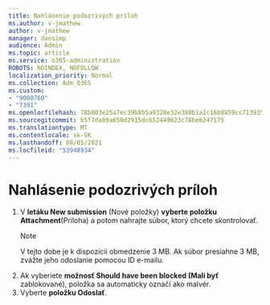 ```yaml
---
title: Nahlásenie podozrivých príloh
ms.author: v-jmathew
author: v-jmathew
manager: dansimp
audience: Admin
ms.topic: article
ms.service: o365-administration
ROBOTS: NOINDEX, NOFOLLOW
localization_priority: Normal
ms.collection: Adm_O365
ms.custom:
- "9000760"
- "7391"
ms.openlocfilehash: 78b803e25a7ec39b8b5a9328e32e380b1a1c16b8859cc713935f38590b1bf3ea
ms.sourcegitcommit: b5f7da89a650d2915dc652449623c78be6247175
ms.translationtype: MT
ms.contentlocale: sk-SK
ms.lasthandoff: 08/05/2021
ms.locfileid: "53948934"
---
```

# <a name="report-suspicious-attachments"></a>Nahlásenie podozrivých príloh

1. V **letáku New submission** (Nové položky) **vyberte položku Attachment**(Príloha) a potom nahrajte súbor, ktorý chcete skontrolovať.
    > [!NOTE]
    > V tejto dobe je k dispozícii obmedzenie 3 MB. Ak súbor presiahne 3 MB, zvážte jeho odoslanie pomocou ID e-mailu.
2. Ak vyberiete **možnosť Should have been blocked (Mali byť** zablokované), položka sa automaticky označí ako malvér. 
3. Vyberte **položku Odoslať**.
